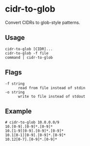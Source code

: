 # cidr-to-glob

Convert CIDRs to glob-style patterns.

## Usage

```
cidr-to-glob [CIDR]...
cidr-to-glob -f file
command | cidr-to-glob
```

## Flags

```
-f string
      read from file instead of stdin
-o string
      write to file instead of stdout
```

## Example

```
# cidr-to-glob 10.0.0.0/9
10.[0-9].[0-9]*.[0-9]*
10.[1-9][0-9].[0-9]*.[0-9]*
10.1[0-1][0-9].[0-9]*.[0-9]*
10.12[0-7].[0-9]*.[0-9]*
```
